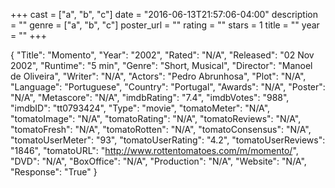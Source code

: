 +++
cast = ["a", "b", "c"]
date = "2016-06-13T21:57:06-04:00"
description = ""
genre = ["a", "b", "c"]
poster_url = ""
rating = ""
stars = 1
title = ""
year = ""
+++

{
  "Title": "Momento",
  "Year": "2002",
  "Rated": "N/A",
  "Released": "02 Nov 2002",
  "Runtime": "5 min",
  "Genre": "Short, Musical",
  "Director": "Manoel de Oliveira",
  "Writer": "N/A",
  "Actors": "Pedro Abrunhosa",
  "Plot": "N/A",
  "Language": "Portuguese",
  "Country": "Portugal",
  "Awards": "N/A",
  "Poster": "N/A",
  "Metascore": "N/A",
  "imdbRating": "7.4",
  "imdbVotes": "988",
  "imdbID": "tt0793424",
  "Type": "movie",
  "tomatoMeter": "N/A",
  "tomatoImage": "N/A",
  "tomatoRating": "N/A",
  "tomatoReviews": "N/A",
  "tomatoFresh": "N/A",
  "tomatoRotten": "N/A",
  "tomatoConsensus": "N/A",
  "tomatoUserMeter": "93",
  "tomatoUserRating": "4.2",
  "tomatoUserReviews": "1846",
  "tomatoURL": "http://www.rottentomatoes.com/m/momento/",
  "DVD": "N/A",
  "BoxOffice": "N/A",
  "Production": "N/A",
  "Website": "N/A",
  "Response": "True"
}